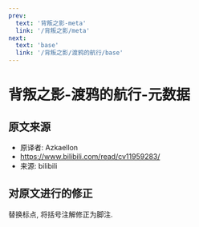 ```yaml
---
prev:
  text: '背叛之影-meta'
  link: '/背叛之影/meta'
next:
  text: 'base'
  link: '/背叛之影/渡鸦的航行/base'
---
```


# 背叛之影-渡鸦的航行-元数据

## 原文来源

+ 原译者: Azkaellon
+ <https://www.bilibili.com/read/cv11959283/>
+ 来源: bilibili

## 对原文进行的修正

替换标点, 将括号注解修正为脚注.
